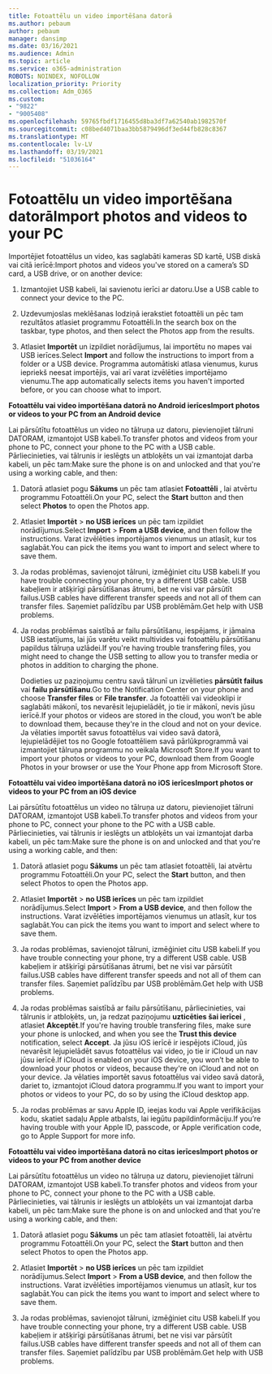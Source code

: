 ```yaml
---
title: Fotoattēlu un video importēšana datorā
ms.author: pebaum
author: pebaum
manager: dansimp
ms.date: 03/16/2021
ms.audience: Admin
ms.topic: article
ms.service: o365-administration
ROBOTS: NOINDEX, NOFOLLOW
localization_priority: Priority
ms.collection: Adm_O365
ms.custom:
- "9822"
- "9005408"
ms.openlocfilehash: 59765fbdf1716455d8ba3df7a62540ab1982570f
ms.sourcegitcommit: c08bed4071baa3bb5879496df3ed44fb828c8367
ms.translationtype: MT
ms.contentlocale: lv-LV
ms.lasthandoff: 03/19/2021
ms.locfileid: "51036164"
---
```

# <a name="import-photos-and-videos-to-your-pc"></a><span data-ttu-id="b80fa-102">Fotoattēlu un video importēšana datorā</span><span class="sxs-lookup"><span data-stu-id="b80fa-102">Import photos and videos to your PC</span></span>

<span data-ttu-id="b80fa-103">Importējiet fotoattēlus un video, kas saglabāti kameras SD kartē, USB diskā vai citā ierīcē:</span><span class="sxs-lookup"><span data-stu-id="b80fa-103">Import photos and videos you've stored on a camera’s SD card, a USB drive, or on another device:</span></span>

1. <span data-ttu-id="b80fa-104">Izmantojiet USB kabeli, lai savienotu ierīci ar datoru.</span><span class="sxs-lookup"><span data-stu-id="b80fa-104">Use a USB cable to connect your device to the PC.</span></span>

1. <span data-ttu-id="b80fa-105">Uzdevumjoslas meklēšanas lodziņā ierakstiet fotoattēli un pēc tam rezultātos atlasiet programmu Fotoattēli.</span><span class="sxs-lookup"><span data-stu-id="b80fa-105">In the search box on the taskbar, type photos, and then select the Photos app from the results.</span></span>

1. <span data-ttu-id="b80fa-106">Atlasiet **Importēt** un izpildiet norādījumus, lai importētu no mapes vai USB ierīces.</span><span class="sxs-lookup"><span data-stu-id="b80fa-106">Select **Import** and follow the instructions to import from a folder or a USB device.</span></span> <span data-ttu-id="b80fa-107">Programma automātiski atlasa vienumus, kurus iepriekš neesat importējis, vai arī varat izvēlēties importējamo vienumu.</span><span class="sxs-lookup"><span data-stu-id="b80fa-107">The app automatically selects items you haven't imported before, or you can choose what to import.</span></span>

<span data-ttu-id="b80fa-108">**Fotoattēlu vai video importēšana datorā no Android ierīces**</span><span class="sxs-lookup"><span data-stu-id="b80fa-108">**Import photos or videos to your PC from an Android device**</span></span>

<span data-ttu-id="b80fa-109">Lai pārsūtītu fotoattēlus un video no tālruņa uz datoru, pievienojiet tālruni DATORAM, izmantojot USB kabeli.</span><span class="sxs-lookup"><span data-stu-id="b80fa-109">To transfer photos and videos from your phone to PC, connect your phone to the PC with a USB cable.</span></span> <span data-ttu-id="b80fa-110">Pārliecinieties, vai tālrunis ir ieslēgts un atbloķēts un vai izmantojat darba kabeli, un pēc tam:</span><span class="sxs-lookup"><span data-stu-id="b80fa-110">Make sure the phone is on and unlocked and that you're using a working cable, and then:</span></span>

1. <span data-ttu-id="b80fa-111">Datorā atlasiet pogu **Sākums** un pēc tam atlasiet **Fotoattēli** , lai atvērtu programmu Fotoattēli.</span><span class="sxs-lookup"><span data-stu-id="b80fa-111">On your PC, select the **Start** button and then select **Photos** to open the Photos app.</span></span>

1. <span data-ttu-id="b80fa-112">Atlasiet **Importēt**  >  **no USB ierīces** un pēc tam izpildiet norādījumus.</span><span class="sxs-lookup"><span data-stu-id="b80fa-112">Select **Import** > **From a USB device**, and then follow the instructions.</span></span> <span data-ttu-id="b80fa-113">Varat izvēlēties importējamos vienumus un atlasīt, kur tos saglabāt.</span><span class="sxs-lookup"><span data-stu-id="b80fa-113">You can pick the items you want to import and select where to save them.</span></span>

1. <span data-ttu-id="b80fa-114">Ja rodas problēmas, savienojot tālruni, izmēģiniet citu USB kabeli.</span><span class="sxs-lookup"><span data-stu-id="b80fa-114">If you have trouble connecting your phone, try a different USB cable.</span></span> <span data-ttu-id="b80fa-115">USB kabeļiem ir atšķirīgi pārsūtīšanas ātrumi, bet ne visi var pārsūtīt failus.</span><span class="sxs-lookup"><span data-stu-id="b80fa-115">USB cables have different transfer speeds and not all of them can transfer files.</span></span> <span data-ttu-id="b80fa-116">Saņemiet palīdzību par USB problēmām.</span><span class="sxs-lookup"><span data-stu-id="b80fa-116">Get help with USB problems.</span></span>

1. <span data-ttu-id="b80fa-117">Ja rodas problēmas saistībā ar failu pārsūtīšanu, iespējams, ir jāmaina USB iestatījums, lai jūs varētu veikt multivides vai fotoattēlu pārsūtīšanu papildus tālruņa uzlādei.</span><span class="sxs-lookup"><span data-stu-id="b80fa-117">If you're having trouble transfering files, you might need to change the USB setting to allow you to transfer media or photos in addition to charging the phone.</span></span> 

    <span data-ttu-id="b80fa-118">Dodieties uz paziņojumu centru savā tālrunī un izvēlieties **pārsūtīt failus** vai **failu pārsūtīšanu**.</span><span class="sxs-lookup"><span data-stu-id="b80fa-118">Go to the Notification Center on your phone and choose **Transfer files** or **File transfer**.</span></span> <span data-ttu-id="b80fa-119">Ja fotoattēli vai videoklipi ir saglabāti mākonī, tos nevarēsit lejupielādēt, jo tie ir mākonī, nevis jūsu ierīcē.</span><span class="sxs-lookup"><span data-stu-id="b80fa-119">If your photos or videos are stored in the cloud, you won’t be able to download them, because they're in the cloud and not on your device.</span></span> <span data-ttu-id="b80fa-120">Ja vēlaties importēt savus fotoattēlus vai video savā datorā, lejupielādējiet tos no Google fotoattēliem savā pārlūkprogrammā vai izmantojiet tālruņa programmu no veikala Microsoft Store.</span><span class="sxs-lookup"><span data-stu-id="b80fa-120">If you want to import your photos or videos to your PC, download them from Google Photos in your browser or use the Your Phone app from Microsoft Store.</span></span>

<span data-ttu-id="b80fa-121">**Fotoattēlu vai video importēšana datorā no iOS ierīces**</span><span class="sxs-lookup"><span data-stu-id="b80fa-121">**Import photos or videos to your PC from an iOS device**</span></span>

<span data-ttu-id="b80fa-122">Lai pārsūtītu fotoattēlus un video no tālruņa uz datoru, pievienojiet tālruni DATORAM, izmantojot USB kabeli.</span><span class="sxs-lookup"><span data-stu-id="b80fa-122">To transfer photos and videos from your phone to PC, connect your phone to the PC with a USB cable.</span></span> <span data-ttu-id="b80fa-123">Pārliecinieties, vai tālrunis ir ieslēgts un atbloķēts un vai izmantojat darba kabeli, un pēc tam:</span><span class="sxs-lookup"><span data-stu-id="b80fa-123">Make sure the phone is on and unlocked and that you're using a working cable, and then:</span></span>

1. <span data-ttu-id="b80fa-124">Datorā atlasiet pogu **Sākums** un pēc tam atlasiet fotoattēli, lai atvērtu programmu Fotoattēli.</span><span class="sxs-lookup"><span data-stu-id="b80fa-124">On your PC, select the **Start** button, and then select Photos to open the Photos app.</span></span>

1. <span data-ttu-id="b80fa-125">Atlasiet **Importēt**  >  **no USB ierīces** un pēc tam izpildiet norādījumus.</span><span class="sxs-lookup"><span data-stu-id="b80fa-125">Select **Import** > **From a USB device**, and then follow the instructions.</span></span> <span data-ttu-id="b80fa-126">Varat izvēlēties importējamos vienumus un atlasīt, kur tos saglabāt.</span><span class="sxs-lookup"><span data-stu-id="b80fa-126">You can pick the items you want to import and select where to save them.</span></span>

1. <span data-ttu-id="b80fa-127">Ja rodas problēmas, savienojot tālruni, izmēģiniet citu USB kabeli.</span><span class="sxs-lookup"><span data-stu-id="b80fa-127">If you have trouble connecting your phone, try a different USB cable.</span></span> <span data-ttu-id="b80fa-128">USB kabeļiem ir atšķirīgi pārsūtīšanas ātrumi, bet ne visi var pārsūtīt failus.</span><span class="sxs-lookup"><span data-stu-id="b80fa-128">USB cables have different transfer speeds and not all of them can transfer files.</span></span> <span data-ttu-id="b80fa-129">Saņemiet palīdzību par USB problēmām.</span><span class="sxs-lookup"><span data-stu-id="b80fa-129">Get help with USB problems.</span></span>

1. <span data-ttu-id="b80fa-130">Ja rodas problēmas saistībā ar failu pārsūtīšanu, pārliecinieties, vai tālrunis ir atbloķēts, un, ja redzat paziņojumu **uzticēties šai ierīcei** , atlasiet **Akceptēt**.</span><span class="sxs-lookup"><span data-stu-id="b80fa-130">If you're having trouble transfering files, make sure your phone is unlocked, and when you see the **Trust this device** notification, select **Accept**.</span></span> <span data-ttu-id="b80fa-131">Ja jūsu iOS ierīcē ir iespējots iCloud, jūs nevarēsit lejupielādēt savus fotoattēlus vai video, jo tie ir iCloud un nav jūsu ierīcē.</span><span class="sxs-lookup"><span data-stu-id="b80fa-131">If iCloud is enabled on your iOS device, you won’t be able to download your photos or videos, because they're on iCloud and not on your device.</span></span> <span data-ttu-id="b80fa-132">Ja vēlaties importēt savus fotoattēlus vai video savā datorā, dariet to, izmantojot iCloud datora programmu.</span><span class="sxs-lookup"><span data-stu-id="b80fa-132">If you want to import your photos or videos to your PC, do so by using the iCloud desktop app.</span></span>

1. <span data-ttu-id="b80fa-133">Ja rodas problēmas ar savu Apple ID, ieejas kodu vai Apple verifikācijas kodu, skatiet sadaļu Apple atbalsts, lai iegūtu papildinformāciju.</span><span class="sxs-lookup"><span data-stu-id="b80fa-133">If you’re having trouble with your Apple ID, passcode, or Apple verification code, go to Apple Support for more info.</span></span>

<span data-ttu-id="b80fa-134">**Fotoattēlu vai video importēšana datorā no citas ierīces**</span><span class="sxs-lookup"><span data-stu-id="b80fa-134">**Import photos or videos to your PC from another device**</span></span>

<span data-ttu-id="b80fa-135">Lai pārsūtītu fotoattēlus un video no tālruņa uz datoru, pievienojiet tālruni DATORAM, izmantojot USB kabeli.</span><span class="sxs-lookup"><span data-stu-id="b80fa-135">To transfer photos and videos from your phone to PC, connect your phone to the PC with a USB cable.</span></span> <span data-ttu-id="b80fa-136">Pārliecinieties, vai tālrunis ir ieslēgts un atbloķēts un vai izmantojat darba kabeli, un pēc tam:</span><span class="sxs-lookup"><span data-stu-id="b80fa-136">Make sure the phone is on and unlocked and that you're using a working cable, and then:</span></span>

1. <span data-ttu-id="b80fa-137">Datorā atlasiet pogu **Sākums** un pēc tam atlasiet fotoattēli, lai atvērtu programmu Fotoattēli.</span><span class="sxs-lookup"><span data-stu-id="b80fa-137">On your PC, select the **Start** button and then select Photos to open the Photos app.</span></span>

1. <span data-ttu-id="b80fa-138">Atlasiet **Importēt**  >  **no USB ierīces** un pēc tam izpildiet norādījumus.</span><span class="sxs-lookup"><span data-stu-id="b80fa-138">Select **Import** > **From a USB device**, and then follow the instructions.</span></span> <span data-ttu-id="b80fa-139">Varat izvēlēties importējamos vienumus un atlasīt, kur tos saglabāt.</span><span class="sxs-lookup"><span data-stu-id="b80fa-139">You can pick the items you want to import and select where to save them.</span></span>

1. <span data-ttu-id="b80fa-140">Ja rodas problēmas, savienojot tālruni, izmēģiniet citu USB kabeli.</span><span class="sxs-lookup"><span data-stu-id="b80fa-140">If you have trouble connecting your phone, try a different USB cable.</span></span> <span data-ttu-id="b80fa-141">USB kabeļiem ir atšķirīgi pārsūtīšanas ātrumi, bet ne visi var pārsūtīt failus.</span><span class="sxs-lookup"><span data-stu-id="b80fa-141">USB cables have different transfer speeds and not all of them can transfer files.</span></span> <span data-ttu-id="b80fa-142">Saņemiet palīdzību par USB problēmām.</span><span class="sxs-lookup"><span data-stu-id="b80fa-142">Get help with USB problems.</span></span>


